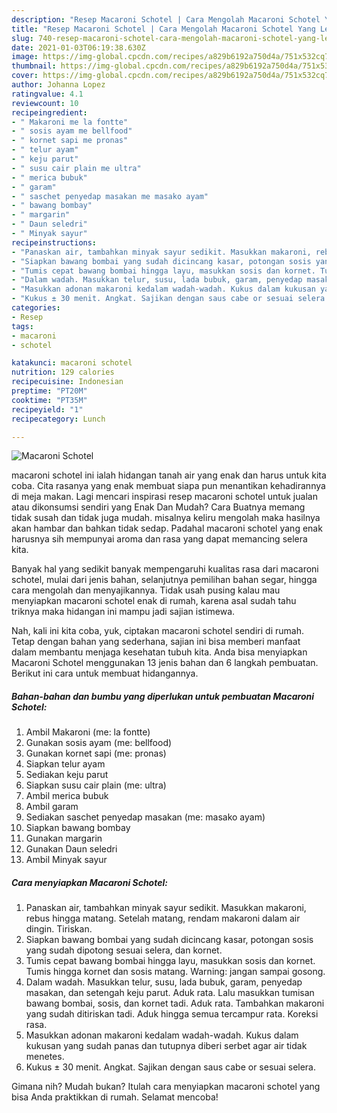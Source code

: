 ```yaml
---
description: "Resep Macaroni Schotel | Cara Mengolah Macaroni Schotel Yang Lezat Sekali"
title: "Resep Macaroni Schotel | Cara Mengolah Macaroni Schotel Yang Lezat Sekali"
slug: 740-resep-macaroni-schotel-cara-mengolah-macaroni-schotel-yang-lezat-sekali
date: 2021-01-03T06:19:38.630Z
image: https://img-global.cpcdn.com/recipes/a829b6192a750d4a/751x532cq70/macaroni-schotel-foto-resep-utama.jpg
thumbnail: https://img-global.cpcdn.com/recipes/a829b6192a750d4a/751x532cq70/macaroni-schotel-foto-resep-utama.jpg
cover: https://img-global.cpcdn.com/recipes/a829b6192a750d4a/751x532cq70/macaroni-schotel-foto-resep-utama.jpg
author: Johanna Lopez
ratingvalue: 4.1
reviewcount: 10
recipeingredient:
- " Makaroni me la fontte"
- " sosis ayam me bellfood"
- " kornet sapi me pronas"
- " telur ayam"
- " keju parut"
- " susu cair plain me ultra"
- " merica bubuk"
- " garam"
- " saschet penyedap masakan me masako ayam"
- " bawang bombay"
- " margarin"
- " Daun seledri"
- " Minyak sayur"
recipeinstructions:
- "Panaskan air, tambahkan minyak sayur sedikit. Masukkan makaroni, rebus hingga matang. Setelah matang, rendam makaroni dalam air dingin. Tiriskan."
- "Siapkan bawang bombai yang sudah dicincang kasar, potongan sosis yang sudah dipotong sesuai selera, dan kornet."
- "Tumis cepat bawang bombai hingga layu, masukkan sosis dan kornet. Tumis hingga kornet dan sosis matang. Warning: jangan sampai gosong."
- "Dalam wadah. Masukkan telur, susu, lada bubuk, garam, penyedap masakan, dan setengah keju parut. Aduk rata. Lalu masukkan tumisan bawang bombai, sosis, dan kornet tadi. Aduk rata. Tambahkan makaroni yang sudah ditiriskan tadi. Aduk hingga semua tercampur rata. Koreksi rasa."
- "Masukkan adonan makaroni kedalam wadah-wadah. Kukus dalam kukusan yang sudah panas dan tutupnya diberi serbet agar air tidak menetes."
- "Kukus ± 30 menit. Angkat. Sajikan dengan saus cabe or sesuai selera."
categories:
- Resep
tags:
- macaroni
- schotel

katakunci: macaroni schotel 
nutrition: 129 calories
recipecuisine: Indonesian
preptime: "PT20M"
cooktime: "PT35M"
recipeyield: "1"
recipecategory: Lunch

---
```



![Macaroni Schotel](https://img-global.cpcdn.com/recipes/a829b6192a750d4a/751x532cq70/macaroni-schotel-foto-resep-utama.jpg)


macaroni schotel ini ialah hidangan tanah air yang enak dan harus untuk kita coba. Cita rasanya yang enak membuat siapa pun menantikan kehadirannya di meja makan.
Lagi mencari inspirasi resep macaroni schotel untuk jualan atau dikonsumsi sendiri yang Enak Dan Mudah? Cara Buatnya memang tidak susah dan tidak juga mudah. misalnya keliru mengolah maka hasilnya akan hambar dan bahkan tidak sedap. Padahal macaroni schotel yang enak harusnya sih mempunyai aroma dan rasa yang dapat memancing selera kita.

Banyak hal yang sedikit banyak mempengaruhi kualitas rasa dari macaroni schotel, mulai dari jenis bahan, selanjutnya pemilihan bahan segar, hingga cara mengolah dan menyajikannya. Tidak usah pusing kalau mau menyiapkan macaroni schotel enak di rumah, karena asal sudah tahu triknya maka hidangan ini mampu jadi sajian istimewa.




Nah, kali ini kita coba, yuk, ciptakan macaroni schotel sendiri di rumah. Tetap dengan bahan yang sederhana, sajian ini bisa memberi manfaat dalam membantu menjaga kesehatan tubuh kita. Anda bisa menyiapkan Macaroni Schotel menggunakan 13 jenis bahan dan 6 langkah pembuatan. Berikut ini cara untuk membuat hidangannya.

<!--inarticleads1-->

##### Bahan-bahan dan bumbu yang diperlukan untuk pembuatan Macaroni Schotel:

1. Ambil  Makaroni (me: la fontte)
1. Gunakan  sosis ayam (me: bellfood)
1. Gunakan  kornet sapi (me: pronas)
1. Siapkan  telur ayam
1. Sediakan  keju parut
1. Siapkan  susu cair plain (me: ultra)
1. Ambil  merica bubuk
1. Ambil  garam
1. Sediakan  saschet penyedap masakan (me: masako ayam)
1. Siapkan  bawang bombay
1. Gunakan  margarin
1. Gunakan  Daun seledri
1. Ambil  Minyak sayur




<!--inarticleads2-->

##### Cara menyiapkan Macaroni Schotel:

1. Panaskan air, tambahkan minyak sayur sedikit. Masukkan makaroni, rebus hingga matang. Setelah matang, rendam makaroni dalam air dingin. Tiriskan.
1. Siapkan bawang bombai yang sudah dicincang kasar, potongan sosis yang sudah dipotong sesuai selera, dan kornet.
1. Tumis cepat bawang bombai hingga layu, masukkan sosis dan kornet. Tumis hingga kornet dan sosis matang. Warning: jangan sampai gosong.
1. Dalam wadah. Masukkan telur, susu, lada bubuk, garam, penyedap masakan, dan setengah keju parut. Aduk rata. Lalu masukkan tumisan bawang bombai, sosis, dan kornet tadi. Aduk rata. Tambahkan makaroni yang sudah ditiriskan tadi. Aduk hingga semua tercampur rata. Koreksi rasa.
1. Masukkan adonan makaroni kedalam wadah-wadah. Kukus dalam kukusan yang sudah panas dan tutupnya diberi serbet agar air tidak menetes.
1. Kukus ± 30 menit. Angkat. Sajikan dengan saus cabe or sesuai selera.




Gimana nih? Mudah bukan? Itulah cara menyiapkan macaroni schotel yang bisa Anda praktikkan di rumah. Selamat mencoba!
